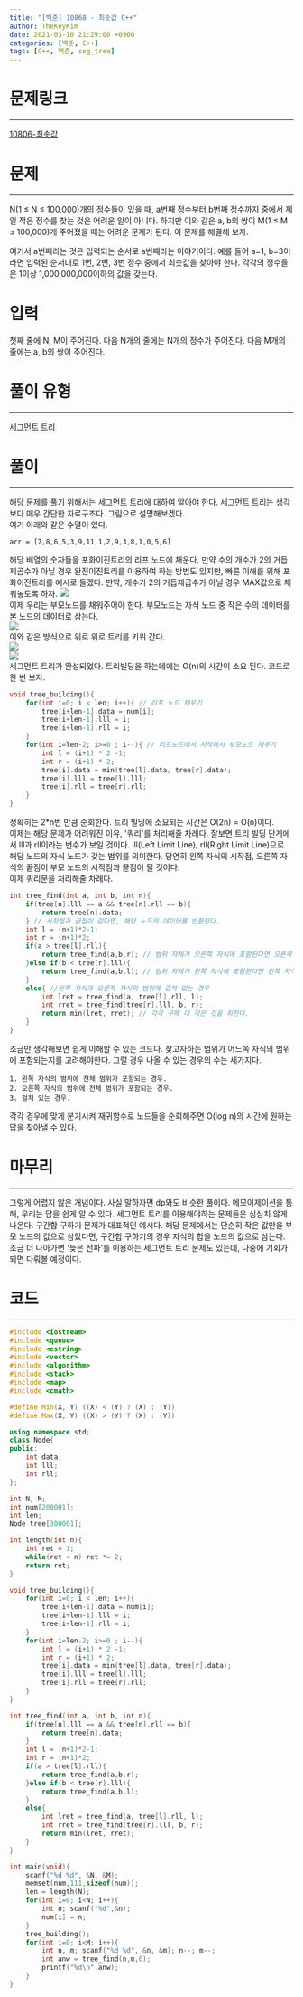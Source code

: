 ```yaml
---
title: "[백준] 10868 - 최솟값 C++"
author: TheKeyKim
date: 2021-03-10 21:29:00 +0900
categories: [백준, C++]
tags: [C++, 백준, seg_tree]
---
```


# 문제링크
***
[10806-최솟값](https://www.acmicpc.net/problem/10868)
# 문제
***
<div id="problem_description" class="problem-text">
				<p>N(1 ≤ N ≤ 100,000)개의 정수들이 있을 때, a번째 정수부터 b번째 정수까지 중에서 제일 작은 정수를 찾는 것은 어려운 일이 아니다. 하지만 이와 같은 a, b의 쌍이 M(1 ≤ M ≤ 100,000)개 주어졌을 때는 어려운 문제가 된다. 이 문제를 해결해 보자.</p>

<p>여기서 a번째라는 것은 입력되는 순서로 a번째라는 이야기이다. 예를 들어 a=1, b=3이라면 입력된 순서대로 1번, 2번, 3번 정수 중에서 최솟값을 찾아야 한다. 각각의 정수들은 1이상 1,000,000,000이하의 값을 갖는다.</p>
</div>

# 입력
<p>첫째 줄에 N, M이 주어진다. 다음 N개의 줄에는 N개의 정수가 주어진다. 다음 M개의 줄에는 a, b의 쌍이 주어진다.</p>

# 풀이 유형
***
[세그먼트 트리](/tags/seg_tree)

# 풀이
***
해당 문제를 풀기 위해서는 세그먼트 트리에 대하여 알아야 한다. 세그먼트 트리는 생각보다 매우 간단한 자료구조다. 그림으로 설명해보겠다.<br>
여기 아래와 같은 수열이 있다.
```
arr = [7,8,6,5,3,9,11,1,2,9,3,8,1,0,5,6]
```
해당 배열의 숫자들을 포화이진트리의 리프 노드에 채운다. 만약 수의 개수가 2의 거듭제곱수가 아닐 경우 완전이진트리를 이용하여 하는 방법도 있지만, 빠른 이해를 위해 포화이진트리를 예시로 들겠다. 만약, 개수가 2의 거듭제곱수가 아닐 경우 MAX값으로 채워놓도록 하자.
<img src="../../images/10868_0.png"><br>
이제 우리는 부모노드를 채워주어야 한다. 부모노드는 자식 노드 중 작은 수의 데이터를 본 노드의 데이터로 삼는다. 
<br>
<img src="../../images/10868_1.png"><br>
이와 같은 방식으로 위로 위로 트리를 키워 간다.<br>
<img src="../../images/10868_2.png"><br>
<img src="../../images/10868_3.png"><br>
세그먼트 트리가 완성되었다. 트리빌딩을 하는데에는 O(n)의 시간이 소요 된다. 코드로 한 번 보자.
```c++
void tree_building(){
    for(int i=0; i < len; i++){ // 리프 노드 채우기
        tree[i+len-1].data = num[i];
        tree[i+len-1].lll = i;
        tree[i+len-1].rll = i;
    }
    for(int i=len-2; i>=0 ; i--){ // 리프노드에서 시작해서 부모노드 채우기
        int l = (i+1) * 2 -1;
        int r = (i+1) * 2;
        tree[i].data = min(tree[l].data, tree[r].data);
        tree[i].lll = tree[l].lll;
        tree[i].rll = tree[r].rll;
    }
}
```
정확히는 2*n번 만큼 순회한다. 트리 빌딩에 소요되는 시간은 O(2n) = O(n)이다. <br>
이제는 해당 문제가 어려워진 이유, '쿼리'를 처리해줄 차례다. 잘보면 트리 빌딩 단계에서 lll과 rll이라는 변수가 보일 것이다. lll(Left Limit Line), rll(Right Limit Line)으로 해당 노드의 자식 노드가 갖는 범위를 의미한다. 당연히 왼쪽 자식의 시작점, 오른쪽 자식의 끝점이 부모 노드의 시작점과 끝점이 될 것이다. <br>
이제 쿼리문을 처리해줄 차례다. 
```c++
int tree_find(int a, int b, int n){
    if(tree[n].lll == a && tree[n].rll == b){
        return tree[n].data;
    } // 시작점과 끝점이 같다면, 해당 노드의 데이터를 반환한다.
    int l = (n+1)*2-1;
    int r = (n+1)*2;
    if(a > tree[l].rll){
        return tree_find(a,b,r); // 범위 자체가 오른쪽 자식에 포함된다면 오른쪽 자식으로 순회한다.
    }else if(b < tree[r].lll){
        return tree_find(a,b,l); // 범위 자체가 왼쪽 자식에 포함된다면 왼쪽 자식으로 순회한다.
    }
    else{ //왼쪽 자식과 오른쪽 자식의 범위에 걸쳐 있는 경우
        int lret = tree_find(a, tree[l].rll, l);
        int rret = tree_find(tree[r].lll, b, r);
        return min(lret, rret); // 각각 구해 더 작은 것을 취한다.
    }
}
```
조금만 생각해보면 쉽게 이해할 수 있는 코드다. 찾고자하는 범위가 어느쪽 자식의 범위에 포함되는지를 고려해야한다. 그럴 경우 나올 수 있는 경우의 수는 세가지다.
```
1. 왼쪽 자식의 범위에 전체 범위가 포함되는 경우.
2. 오른쪽 자식의 범위에 전체 범위가 포함되는 경우.
3. 걸쳐 있는 경우.
```
각각 경우에 맞게 분기시켜 재귀함수로 노드들을 순회해주면 O(log n)의 시간에 원하는 답을 찾아낼 수 있다. 

# 마무리
***
그렇게 어렵지 않은 개념이다. 사실 말하자면 dp와도 비슷한 풀이다. 메모이제이션을 통해, 우리는 답을 쉽게 알 수 있다. 세그먼트 트리를 이용해야하는 문제들은 심심치 않게 나온다. 구간합 구하기 문제가 대표적인 예시다. 해당 문제에서는 단순히 작은 값만을 부모 노드의 값으로 삼았다면, 구간합 구하기의 경우 자식의 합을 노드의 값으로 삼는다. 조금 더 나아가면 '늦은 전파'를 이용하는 세그먼트 트리 문제도 있는데, 나중에 기회가 되면 다뤄볼 예정이다.
# 코드
***
```c++
#include <iostream>
#include <queue>
#include <cstring>
#include <vector>
#include <algorithm>
#include <stack>
#include <map>
#include <cmath>

#define Min(X, Y) ((X) < (Y) ? (X) : (Y))
#define Max(X, Y) ((X) > (Y) ? (X) : (Y))

using namespace std;
class Node{
public:
    int data;
    int lll;
    int rll;
};

int N, M;
int num[200001];
int len;
Node tree[300001];

int length(int n){
    int ret = 1;
    while(ret < n) ret *= 2;
    return ret;
}

void tree_building(){
    for(int i=0; i < len; i++){
        tree[i+len-1].data = num[i];
        tree[i+len-1].lll = i;
        tree[i+len-1].rll = i;
    }
    for(int i=len-2; i>=0 ; i--){
        int l = (i+1) * 2 -1;
        int r = (i+1) * 2;
        tree[i].data = min(tree[l].data, tree[r].data);
        tree[i].lll = tree[l].lll;
        tree[i].rll = tree[r].rll;
    }
}

int tree_find(int a, int b, int n){
    if(tree[n].lll == a && tree[n].rll == b){
        return tree[n].data;
    }
    int l = (n+1)*2-1;
    int r = (n+1)*2;
    if(a > tree[l].rll){
        return tree_find(a,b,r);
    }else if(b < tree[r].lll){
        return tree_find(a,b,l);
    }
    else{
        int lret = tree_find(a, tree[l].rll, l);
        int rret = tree_find(tree[r].lll, b, r);
        return min(lret, rret);
    }
}

int main(void){
    scanf("%d %d", &N, &M);
    memset(num,111,sizeof(num));
    len = length(N);
    for(int i=0; i<N; i++){
        int n; scanf("%d",&n);
        num[i] = n;
    }
    tree_building();
    for(int i=0; i<M; i++){
        int n, m; scanf("%d %d", &n, &m); n--; m--;
        int anw = tree_find(n,m,0);
        printf("%d\n",anw);
    }
}
```
